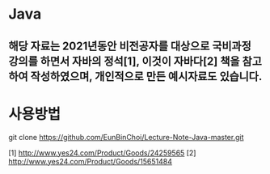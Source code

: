 # Java
## 해당 자료는 2021년동안 비전공자를 대상으로 국비과정 강의를 하면서 자바의 정석[1], 이것이 자바다[2] 책을 참고하여 작성하였으며, 개인적으로 만든 예시자료도 있습니다.


# 사용방법
git clone https://github.com/EunBinChoi/Lecture-Note-Java-master.git

[1] http://www.yes24.com/Product/Goods/24259565
[2] http://www.yes24.com/Product/Goods/15651484
